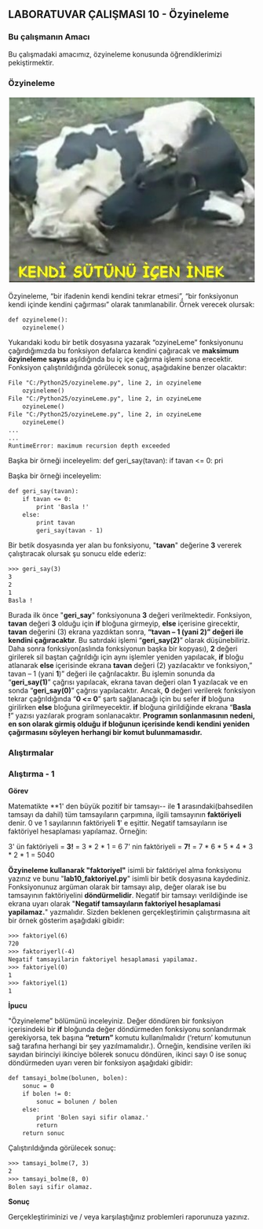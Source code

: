 ## LABORATUVAR ÇALIŞMASI 10 - Özyineleme

### Bu çalışmanın Amacı 

Bu çalışmadaki amacımız, özyineleme konusunda öğrendiklerimizi pekiştirmektir.

### Özyineleme

![](../images/foy10-resim1.png)

Özyineleme, “bir ifadenin kendi kendini tekrar etmesi”, “bir fonksiyonun kendi içinde kendini çağırması” olarak tanımlanabilir. Örnek verecek olursak:

~~~~{.python}
def ozyineleme():
	ozyineleme()
~~~~

Yukarıdaki kodu bir betik dosyasına yazarak “ozyineLeme” fonksiyonunu çağırdığımızda bu fonksiyon defalarca kendini çağıracak ve **maksimum özyineleme sayısı** aşıldığında bu iç içe çağırma işlemi sona erecektir. Fonksiyon çalıştırıldığında görülecek sonuç, aşağıdakine benzer olacaktır: 

~~~~{.python}"
File "C:/Python25/ozyineleme.py", line 2, in ozyineleme
	ozyineleme()
File "C:/Python25/ozyineLeme.py", line 2, in ozyineLeme
	ozyineLeme()
File "C:/Python25/ozyineLeme.py", line 2, in ozyineLeme
	ozyineLeme()
...
...
RuntimeError: maximum recursion depth exceeded
~~~~
Başka bir örneği inceleyelim:
def geri_say(tavan):
if tavan <= 0:
pri

Başka bir örneği inceleyelim:

~~~~{.python}
def geri_say(tavan):
	if tavan <= 0:
		print 'Basla !'
	else:
		print tavan
		geri_say(tavan - 1)
~~~~

Bir betik dosyasında yer alan bu fonksiyonu, "**tavan**" değerine **3** vererek çalıştıracak olursak şu sonucu elde ederiz:

~~~~{.python}
>>> geri_say(3)
3
2
1
Basla !
~~~~

Burada ilk önce "**geri_say**" fonksiyonuna **3** değeri verilmektedir. Fonksiyon, **tavan** değeri **3** olduğu için **if** bloğuna girmeyip, **else** içerisine girecektir, **tavan** değerini (3) ekrana yazdıktan sonra, **“tavan – 1 (yani 2)” değeri ile kendini çağıracaktır**. Bu satırdaki işlemi “**geri_say(2)**” olarak düşünebiliriz. Daha sonra fonksiyon(aslında fonksiyonun başka bir kopyası), **2** değeri girilerek sil baştan çağrıldığı için aynı işlemler yeniden yapılacak, **if** bloğu atlanarak **else** içerisinde ekrana **tavan** değeri (2) yazılacaktır ve fonksiyon,” tavan – 1 (yani **1**)” değeri ile çağrılacaktır. Bu işlemin sonunda da “**geri_say(1)**” çağrısı yapılacak, ekrana tavan değeri olan **1** yazılacak ve en sonda “**geri_say(0)**” çağrısı yapılacaktır. Ancak, **0** değeri verilerek fonksiyon tekrar çağrıldığında “**0 <= 0**” şartı sağlanacağı için bu sefer **if** bloğuna girilirken **else** bloğuna girilmeyecektir. **if** bloğuna girildiğinde ekrana “**Basla !**” yazısı yazılarak program sonlanacaktır. **Programın sonlanmasının nedeni, en son olarak girmiş olduğu if bloğunun içerisinde kendi kendini yeniden çağırmasını söyleyen herhangi bir komut bulunmamasıdır.**

### Alıştırmalar

### Alıştırma - 1

**Görev** 

Matematikte **1' den büyük pozitif bir tamsayı-- ile **1** arasındaki(bahsedilen tamsayı da dahil) tüm tamsayıların çarpımına, ilgili tamsayının **faktöriyeli** denir. 0 ve 1 sayılarının faktöriyeli **1**' e eşittir. Negatif tamsayıların ise faktöriyel hesaplaması yapılamaz. Örneğin:

3' ün faktöriyeli = **3!** = 3 * 2 * 1 = 6
7' nin faktöriyeli = **7!** = 7 * 6 * 5 * 4 * 3 * 2 * 1 = 5040

**Özyineleme kullanarak "faktoriyel"** isimli bir faktöriyel alma fonksiyonu yazınız ve bunu "**lab10_faktoriyel.py**"  isimli bir betik dosyasına kaydediniz. Fonksiyonunuz
argüman olarak bir tamsayı alıp, değer olarak ise bu tamsayının faktöriyelini **döndürmelidir**. Negatif bir tamsayı verildiğinde ise ekrana uyarı olarak "**Negatif tamsayıların faktoriyel hesaplamasi yapilamaz.**" yazmalıdır. Sizden beklenen gerçekleştirimin çalıştırmasına ait bir örnek gösterim aşağıdaki gibidir:

~~~~{.python}
>>> faktoriyel(6)
720
>>> faktoriyerl(-4)
Negatif tamsayilarin faktoriyel hesaplamasi yapilamaz.
>>> faktoriyel(0)
1
>>> faktoriyel(1)
1
~~~~

**İpucu**

"Özyineleme” bölümünü inceleyiniz. Değer döndüren bir fonksiyon içerisindeki bir **if** bloğunda değer döndürmeden fonksiyonu sonlandırmak gerekiyorsa, tek başına **“return”** komutu kullanılmalıdır (‘return’ komutunun sağ tarafına herhangi bir şey yazılmamalıdır.). Örneğin, kendisine verilen iki sayıdan birinciyi ikinciye bölerek sonucu döndüren, ikinci sayı 0 ise sonuç döndürmeden uyarı veren bir fonksiyon aşağıdaki gibidir: 

~~~~{.python}
def tamsayi_bolme(bolunen, bolen):
	sonuc = 0
	if bolen != 0:
		sonuc = bolunen / bolen
	else:
		print 'Bolen sayi sifir olamaz.'
		return
	return sonuc
~~~~

Çalıştırıldığında görülecek sonuç:

~~~~{.python}
>>> tamsayi_bolme(7, 3)
2
>>> tamsayi_bolme(8, 0)
Bolen sayi sifir olamaz.
~~~~

**Sonuç**

Gerçekleştiriminizi ve / veya karşılaştığınız problemleri raporunuza yazınız.



